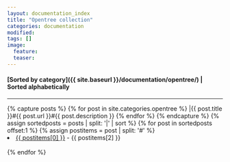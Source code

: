 ```yaml
---
layout: documentation_index
title: "Opentree collection"
categories: documentation
modified:
tags: []
image:
  feature:
  teaser:
---
```

#### [Sorted by category]({{ site.baseurl }}/documentation/opentree/) | Sorted alphabetically
---

<div class="tiles">
{% capture posts %}
  {% for post in site.categories.opentree %}
    |{{ post.title }}#{{ post.url }}#{{ post.description }}
  {% endfor %}
{% endcapture %}
{% assign sortedposts = posts | split: '|' | sort %}
{% for post in sortedposts offset:1 %}
  {% assign postitems = post | split: '#' %}
  <li><a href="{{ site.baseurl }}{{ postitems[1] }}">{{ postitems[0] }}</a> - {{ postitems[2] }}</li><br>
{% endfor %}
</div><!-- /.tiles -->
